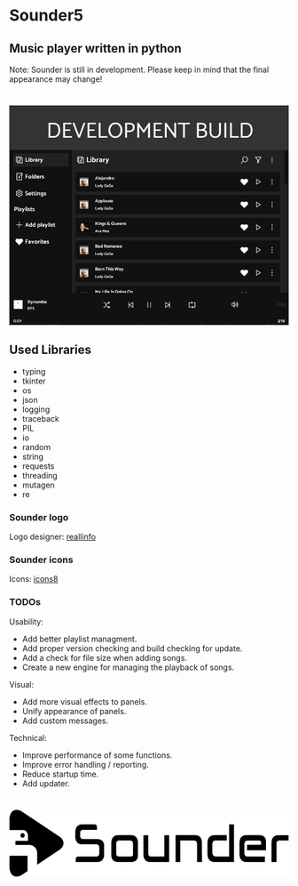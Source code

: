 # Sounder5

## Music player written in python

Note: Sounder is still in development. Please keep in mind that the final appearance may change!

#

<p align="center"><img src="images/app.png" alt="Sounder"></p>

## Used Libraries

- typing
- tkinter
- os
- json
- logging
- traceback
- PIL
- io
- random
- string
- requests
- threading
- mutagen
- re

### Sounder logo

Logo designer: [reallinfo](https://github.com/reallinfo)

### Sounder icons

Icons: [icons8](https://icons8.com/)

### TODOs

Usability:

- Add better playlist managment.
- Add proper version checking and build checking for update.
- Add a check for file size when adding songs.
- Create a new engine for managing the playback of songs.

Visual:

- Add more visual effects to panels.
- Unify appearance of panels.
- Add custom messages.

Technical:

- Improve performance of some functions.
- Improve error handling / reporting.
- Reduce startup time.
- Add updater.

#

<p align="center"><img src="images/horizontal.png" alt="Sounder" height="120px"></p>
